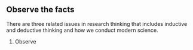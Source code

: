 ## Observe the facts
There are three related issues in research thinking that includes inductive and deductive thinking and how we conduct modern science. 

1. Observe